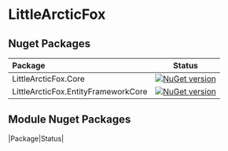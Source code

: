 # LittleArcticFox

## Nuget Packages
|Package|Status|
|:------|:-----:|
|LittleArcticFox.Core|[![NuGet version](https://badge.fury.io/nu/LittleArcticFox.Core.svg)](https://badge.fury.io/nu/LittleArcticFox.Core)|
|LittleArcticFox.EntityFrameworkCore|[![NuGet version](https://badge.fury.io/nu/LittleArcticFox.EntityFrameworkCore.svg)](https://badge.fury.io/nu/LittleArcticFox.EntityFrameworkCore)|

## Module Nuget Packages
|Package|Status|
